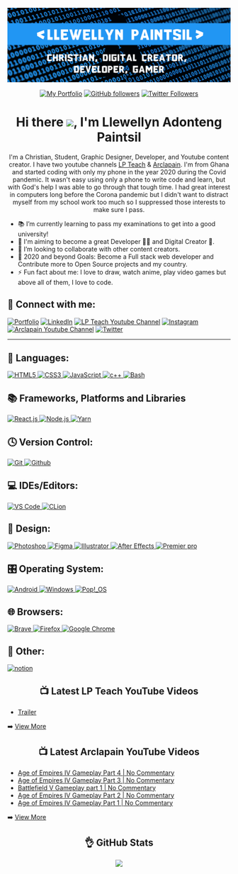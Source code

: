 <!-- Banner -->
<p align="center">
<img src="./images/banner.png">
</p>

<div align="center">

<!-- Intro Cards -->
<p>
<a href="https://bit.ly/Llewellyn-portfolio-v1" target="_blank">
<img alt="My Portfolio" src="https://img.shields.io/website?down_color=red&down_message=DOWN&label=My%20Portfolio&logo=opera&logoColor=2196f3&style=for-the-badge&up_color=2196f3&up_message=UP&url=https%3A%2F%2Fllewellyn500.github.io/portfolio/"></a> <a href="https://github.com/Llewellyn500" target="_blank"><img alt="GitHub followers" src="https://img.shields.io/github/followers/Llewellyn500?color=white&logo=github&style=for-the-badge"></a> <a href="https://twitter.com/LlewellynAdont1?s=09" target="_blank">
<img alt="Twitter Followers" src="https://img.shields.io/twitter/follow/LlewellynAdont1?color=%231DA1F2&label=Follow%20me&logo=Twitter&style=for-the-badge"></a> 
</p>

<!-- Heading -->
<h1> 
Hi there <img  height="40px" src="https://camo.githubusercontent.com/c5763e7c322079fa5e6256670a7ba475d7d41b94afc2d033ef72a9b98a62ef80/68747470733a2f2f6d656469612e74656e6f722e636f6d2f696d616765732f62363137633336663964623237366433313436653937346238666636346634632f74656e6f722e676966" />, I'm Llewellyn Adonteng Paintsil 
</h1>

<!-- Body -->
<p>
I'm a Christian, Student, Graphic Designer, Developer, and Youtube content creator. I have two youtube channels <a href="http://www.youtube.com/c/LPTeach" target="_blank">LP Teach</a> & <a href="https://www.youtube.com/channel/UCcXLspJdUMq5E8-jU0CXuNA" target="_blank">Arclapain</a>. I'm from Ghana and started coding with only my phone in the year 2020 during the Covid pandemic. It wasn't easy using only a phone to write code and learn, but with God's help I was able to go through that tough time. I had great interest in computers long before the Corona pandemic but I didn't want to distract myself from my school work too much so I suppressed those interests to make sure I pass.
</p>
</div>

<p>
<ul>
<li>📚 I’m currently learning to pass my examinations to get into a good university!</li>
<li>🌱 I'm aiming to become a great Developer 👨‍💻 and Digital Creator 🎥.</li>
<li>👯 I’m looking to collaborate with other content creators.</li>
<li>🥅 2020 and beyond Goals: Become a Full stack web developer and Contribute more to Open Source projects and my country.</li>
<li>⚡ Fun fact about me: I love to draw, watch anime, play video games but above all of them, I love to code.</li>
</ul>
</p>

<!-- Social Media Links -->
<h2>📱 Connect with me:</h2>
<p>
<a href="https://bit.ly/Llewellyn-portfolio-v1" target="_blank"><img alt="Portfolio" src="https://img.shields.io/badge/-Portfolio-2196f3?style=for-the-badge&logo=opera&logoColor=fff"/></a>
<a href="https://www.linkedin.com/in/llewellynpaintsil" target="_blank"><img alt="LinkedIn" src="https://img.shields.io/badge/-LinkedIn-0A66C2?style=for-the-badge&logo=linkedin&logoColor=fff"/></a>
<a href="https://www.youtube.com/channel/UCcrvHbgE3u_eDfYm6iJKEvg" target="_blank"><img alt="LP Teach Youtube Channel" src="https://img.shields.io/badge/-LP Teach-FF0000?style=for-the-badge&logo=youtube&logoColor=fff"/></a>
<a href="https://www.instagram.com/llewellynpaint/" target="_blank"><img alt="Instagram" src="https://img.shields.io/badge/-Instagram-E4405F?style=for-the-badge&logo=instagram&logoColor=fff"/></a>
<a href="https://www.youtube.com/channel/UCcXLspJdUMq5E8-jU0CXuNA" target="_blank"><img alt="Arclapain Youtube Channel" src="https://img.shields.io/badge/-Arclapain-FF0000?style=for-the-badge&logo=youtube&logoColor=fff"/></a>
<a href="https://twitter.com/LlewellynAdont1?s=09" target="_blank"><img alt="Twitter" src="https://img.shields.io/badge/-Twitter-1DA1F2?style=for-the-badge&logo=twitter&logoColor=fff"/></a>
</p>

--- 

<h2>💬 Languages:</h2>
<p>
<a href="https://en.wikipedia.org/wiki/HTML5" target="_blank">
<img alt="HTML5" src="https://img.shields.io/badge/html5-%23E34F26.svg?style=for-the-badge&logo=html5&logoColor=white" />
</a>
<a href="https://en.wikipedia.org/wiki/CSS" target="_blank">
<img alt="CSS3"src="https://img.shields.io/badge/css3-%231572B6.svg?style=for-the-badge&logo=css3&logoColor=white" />
</a>
<a href="https://developer.mozilla.org/en-US/docs/Web/JavaScript" target="_blank">
<img alt="JavaScript" src="https://img.shields.io/badge/javascript-%23323330.svg?style=for-the-badge&logo=javascript&logoColor=%23F7DF1E" />
</a>
<a href="https://www.programiz.com/cpp-programming">
<img alt="c++" src="https://img.shields.io/badge/c++-%2300599C.svg?style=for-the-badge&logo=c%2B%2B&logoColor=white" />
</a>
<a href="https://www.gnu.org/software/bash/">
<img alt="Bash" src="https://img.shields.io/badge/shell_script-%23121011.svg?style=for-the-badge&logo=gnu-bash&logoColor=white" />
</a>
</p>

<h2>📚 Frameworks, Platforms and Libraries</h2>
<p>
<a href="https://reactjs.org/" target="_blank">
<img alt="React.js" src="https://img.shields.io/badge/react-%2320232a.svg?style=for-the-badge&logo=react&logoColor=%2361DAFB"/>
</a>
<a href="https://nodejs.org/" target="_blank">
<img alt="Node.js" src="https://img.shields.io/badge/node.js-6DA55F?style=for-the-badge&logo=node.js&logoColor=white"/>
</a>
<a href="https://yarnpkg.com/" target="_blank">
<img alt="Yarn" src="https://img.shields.io/badge/yarn-%232C8EBB.svg?style=for-the-badge&logo=yarn&logoColor=white" />
</a>
</p>

<h2>🕓 Version Control:</h2>
<p>
<a href="https://git-scm.com/" target="_blank">
<img alt="Git" src="https://img.shields.io/badge/git-%23F05033.svg?style=for-the-badge&logo=git&logoColor=white" />
</a>
<a href="https://github.com/" target="_blank">
<img alt="Github" src="https://img.shields.io/badge/github-%23121011.svg?style=for-the-badge&logo=github&logoColor=white" />
</a>
</p>

<h2>💻 IDEs/Editors:</h2>
<p>
<a href="https://code.visualstudio.com/" target="_blank">
<img alt="VS Code" src="https://img.shields.io/badge/Visual%20Studio%20Code-0078d7.svg?style=for-the-badge&logo=visual-studio-code&logoColor=white" />
</a>
<a href="https://www.jetbrains.com/clion/" target="_blank">
<img alt="CLion" src="https://img.shields.io/badge/CLion-black?style=for-the-badge&logo=clion&logoColor=white" />
</a>
</p>

<h2>🎨 Design:</h2>
<p>
<a href="https://www.adobe.com/products/photoshop.html" target="_blank">
<img alt="Photoshop" src="https://img.shields.io/badge/adobe%20photoshop-%2331A8FF.svg?style=for-the-badge&logo=adobe%20photoshop&logoColor=white" />
</a>
<a href="https://www.figma.com/" target="_blank">
<img alt="Figma" src="https://img.shields.io/badge/figma-%23F24E1E.svg?style=for-the-badge&logo=figma&logoColor=white" />
</a>
<a href="https://www.adobe.com/products/illustrator.html" target="_blank">
<img alt="Illustrator" src="https://img.shields.io/badge/adobe%20illustrator-%23FF9A00.svg?style=for-the-badge&logo=adobe%20illustrator&logoColor=white" />
</a>
<a href="https://www.adobe.com/products/aftereffects.html" target="_blank">
<img alt="After Effects" src="https://img.shields.io/badge/Adobe%20After%20Effects-9999FF.svg?style=for-the-badge&logo=Adobe%20After%20Effects&logoColor=white" />
</a>
<a href="https://www.adobe.com/products/aftereffects.html" target="_blank">
<img alt="Premier pro" src="https://img.shields.io/badge/Adobe%20Premiere%20Pro-9999FF.svg?style=for-the-badge&logo=Adobe%20Premiere%20Pro&logoColor=white" />
</a>
</p>

<h2>🎛️ Operating System:</h2>
<p>
<a href="https://www.android.com/" target="_blank">
<img alt="Android" src="https://img.shields.io/badge/Android-3DDC84?style=for-the-badge&logo=android&logoColor=white" />
</a>
<a href="https://www.microsoft.com/en-us/windows" target="_blank">
<img alt="Windows" src="https://img.shields.io/badge/Windows-0078D6?style=for-the-badge&logo=windows&logoColor=white" />
</a>
<a href="https://pop.system76.com/" target="_blank">
<img alt="Pop!_OS" src="https://img.shields.io/badge/Pop!_OS-48B9C7?style=for-the-badge&logo=Pop!_OS&logoColor=white" />
</a>
</p>

<h2>🌐 Browsers:</h2>
<p>
<a href="https://brave.com/" target="_blank">
<img alt="Brave" src="https://img.shields.io/badge/Brave-FB542B?style=for-the-badge&logo=Brave&logoColor=white" />
</a>
<a href="https://www.mozilla.org/en-US/firefox/new/" target="_blank">
<img alt="Firefox" src="https://img.shields.io/badge/Firefox-FF7139?style=for-the-badge&logo=Firefox-Browser&logoColor=white" />
</a>
<a href="https://www.google.com/chrome/" target="_blank">
<img alt="Google Chrome" src="https://img.shields.io/badge/Google%20Chrome-4285F4?style=for-the-badge&logo=GoogleChrome&logoColor=white" />
</a>
</p>

<h2>🥅 Other:</h2>
<p>
<a href="https://www.notion.so/" target="_blank">
<img alt="notion" src="https://img.shields.io/badge/Notion-%23000000.svg?style=for-the-badge&logo=notion&logoColor=white" />
</a>
</p>

<h2 align="center"> 📺 Latest LP Teach YouTube Videos </h2>

<!-- LP-TEACH-YOUTUBE:START -->

- [Trailer](https://www.youtube.com/watch?v=4sqDPseWlFQ)
<!-- LP-TEACH-YOUTUBE:END -->

➡️ <a href="https://www.youtube.com/channel/UCcrvHbgE3u_eDfYm6iJKEvg">View More</a>

<h2 align="center"> 📺 Latest Arclapain YouTube Videos </h2>

<!-- ARCLAPAIN-YOUTUBE:START -->

- [Age of Empires IV Gameplay Part 4 | No Commentary](https://www.youtube.com/watch?v=Hy_Rf0vGOr4)
- [Age of Empires IV Gameplay Part 3 | No Commentary](https://www.youtube.com/watch?v=lqt1itc2m8g)
- [Battlefield V Gameplay part 1 | No Commentary](https://www.youtube.com/watch?v=7tcoqCBE6S0)
- [Age of Empires IV Gameplay Part 2 | No Commentary](https://www.youtube.com/watch?v=hjW62cgu0Eo)
- [Age of Empires IV Gameplay Part 1 | No Commentary](https://www.youtube.com/watch?v=hodp4rza3Pk)
<!-- ARCLAPAIN-YOUTUBE:END -->

➡️ <a href="https://www.youtube.com/channel/UCcXLspJdUMq5E8-jU0CXuNA">View More </a>

<h2 align="center"> 👌 GitHub Stats </h2>
<p align="center">
<img src="https://github-readme-stats-rho-rouge.vercel.app/api?username=Llewellyn500&show_icons=true&hide_border=true&theme=algolia" />
</p>
